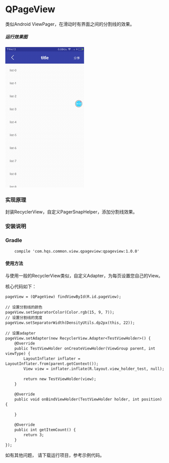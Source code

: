 # QPageView

类似Android ViewPager，在滑动时有界面之间的分割线的效果。

##### 运行效果图
![运行效果图](https://github.com/hqs5678/hqs-common-pageview-android/blob/master/2017-08-16%2016_15_53.gif)

### 实现原理
封装RecyclerView，自定义PagerSnapHelper，添加分割线效果。

### 安装说明
### Gradle
```
    compile 'com.hqs.common.view.qpageview:qpageview:1.0.0'
```

 
#### 使用方法
与使用一般的RecyclerView类似，自定义Adapter，为每页设置您自己的View。

核心代码如下：

```
pageView = (QPageView) findViewById(R.id.pageView);

// 设置分割线的颜色
pageView.setSeparatorColor(Color.rgb(15, 9, 7));
// 设置分割线的宽度
pageView.setSeparatorWidth(DensityUtils.dp2px(this, 22));

// 设置adapter
pageView.setAdapter(new RecyclerView.Adapter<TestViewHolder>() {
    @Override
    public TestViewHolder onCreateViewHolder(ViewGroup parent, int viewType) {
        LayoutInflater inflater = LayoutInflater.from(parent.getContext());
        View view = inflater.inflate(R.layout.view_holder_test, null);

        return new TestViewHolder(view);
    }

    @Override
    public void onBindViewHolder(TestViewHolder holder, int position) {

    }

    @Override
    public int getItemCount() {
        return 3;
    }
});

```


如有其他问题， 请下载运行项目，参考示例代码。
